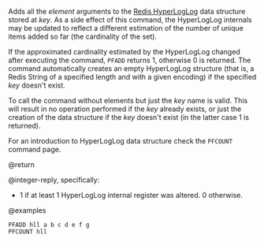 Adds all the _element_ arguments to the [Redis HyperLogLog](/docs/data-types/hyperloglogs) data structure stored at _key_.
As a side effect of this command, the HyperLogLog internals may be updated to reflect a different estimation of the number of unique items added so far (the cardinality of the set).

If the approximated cardinality estimated by the HyperLogLog changed after executing the command, `PFADD` returns 1, otherwise 0 is returned.
The command automatically creates an empty HyperLogLog structure (that is, a Redis String of a specified length and with a given encoding) if the specified _key_ doesn't exist.

To call the command without elements but just the _key_ name is valid.
This will result in no operation performed if the _key_ already exists, or just the creation of the data structure if the _key_ doesn't exist (in the latter case 1 is returned).

For an introduction to HyperLogLog data structure check the `PFCOUNT` command page.

@return

@integer-reply, specifically:

* 1 if at least 1 HyperLogLog internal register was altered. 0 otherwise.

@examples

```cli
PFADD hll a b c d e f g
PFCOUNT hll
```
